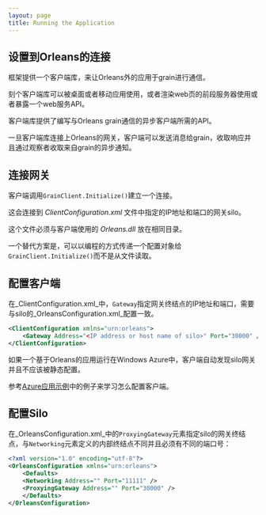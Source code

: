 ```yaml
---
layout: page
title: Running the Application
---
```



## 设置到Orleans的连接
<!--## Configuring Connections to Orleans-->

<!--To allow applications to communicate with grains from outside Orleans, the framework includes a client library.-->
框架提供一个客户端库，来让Orleans外的应用于grain进行通信。
<!--This client library might be used by a desktop or mobile application, or by a front end server that renders interactive web pages or exposes a web services API.-->
刻个客户端库可以被桌面或者移动应用使用，或者渲染web页的前段服务器使用或者暴露一个web服务API。
<!--The client library provides an API for writing asynchronous clients that communicate with Orleans grains.-->
客户端库提供了编写与Orleans grain通信的异步客户端所需的API。
<!--Once the client library is connected to an Orleans gateway, a client can send messages to grains, receive responses and receive asynchronous notifications from grains via observers.-->
一旦客户端库连接上Orleans的网关，客户端可以发送消息给grain，收取响应并且通过观察者收取来自grain的异步通知。

## 连接网关
<!--## Connecting to a Gateway-->

<!--To establish a connection, a client calls `GrainClient.Initialize()`.-->
客户端调用`GrainClient.Initialize()`建立一个连接。
<!--This will connect to the gateway silo at the IP address and port specified in the _ClientConfiguration.xml_ file.-->
这会连接到 _ClientConfiguration.xml_ 文件中指定的IP地址和端口的网关silo。
<!--This file must be placed in the same directory as the _Orleans.dll_ library used by the client.-->
这个文件必须与客户端使用的 _Orleans.dll_ 放在相同目录。
<!--As an alternative, a configuration object can be passed to `GrainClient.Initialize()` programmatically instead of loading it from a file.-->
一个替代方案是，可以以编程的方式传递一个配置对象给`GrainClient.Initialize()`而不是从文件读取。

## 配置客户端
<!--## Configuring the Client-->

<!--In _ClientConfiguration.xml_, the `Gateway` element specifies the address and port of the gateway endpoint that need to match those in _OrleansConfiguration.xml_ on the silo side:-->
在_ClientConfiguration.xml_中，`Gateway`指定网关终结点的IP地址和端口，需要与silo的_OrleansConfiguration.xml_配置一致。

```xml
<ClientConfiguration xmlns="urn:orleans">
    <Gateway Address="<IP address or host name of silo>" Port="30000" />
</ClientConfiguration>
```

<!--If an Orleans-based application runs in Windows Azure, the client automatically discovers silo gateways and shouldn't be statically configured.-->
如果一个基于Orleans的应用运行在Windows Azure中，客户端自动发现silo网关并且不应该被静态配置。
<!--Refer to the [Azure application sample](../Samples-Overview/Azure-Web-Sample) for an example of how to configure the client.-->
参考[Azure应用示例](../Samples-Overview/Azure-Web-Sample.md)中的例子来学习怎么配置客户端。

## 配置Silo
<!--## Configuring Silos-->

<!--In _OrleansConfiguration.xml_, the `ProxyingGateway` element specifies the gateway endpoint of the silo, which is separate from the inter-silo endpoint defined by the Networking element and must have a different port number:-->
在_OrleansConfiguration.xml_中的`ProxyingGateway`元素指定silo的网关终结点，与`Networking`元素定义的内部终结点不同并且必须有不同的端口号：

```xml
<?xml version="1.0" encoding="utf-8"?>
<OrleansConfiguration xmlns="urn:orleans">
    <Defaults>
    <Networking Address="" Port="11111" />
    <ProxyingGateway Address="" Port="30000" />
    </Defaults>
</OrleansConfiguration>
```
